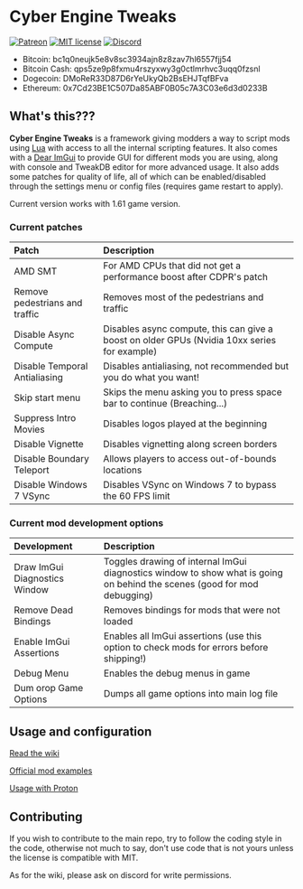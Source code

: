 # Cyber Engine Tweaks

[![Patreon](https://img.shields.io/badge/Patreon-donate-purple.svg)](https://www.patreon.com/tiltedphoques) [![MIT license](https://img.shields.io/badge/License-MIT-blue.svg)](https://lbesson.mit-license.org/) [![Discord](https://img.shields.io/discord/717692382849663036.svg?label=&logo=discord&logoColor=ffffff&color=7389D8&labelColor=6A7EC2)](https://discord.gg/Epkq79k341d96)

* Bitcoin: bc1q0neujk5e8v8sc3934ajn8z8zav7hl6557fjj54
* Bitcoin Cash: qps5ze9p8fxmu4rszyxwy3g0ctlmrhvc3uqq0fzsnl
* Dogecoin: DMoReR33D87D6rYeUkyQb2BsEHJTqfBFva
* Ethereum: 0x7Cd23BE1C507Da85ABF0B05c7A3C03e6d3d0233B

## What's this???

**Cyber Engine Tweaks** is a framework giving modders a way to script mods using [Lua](https://www.lua.org/) with access to all the internal scripting features. It also comes with a [Dear ImGui](https://github.com/ocornut/imgui/tree/v1.82) to provide GUI for different mods you are using, along with console and TweakDB editor for more advanced usage. It also adds some patches for quality of life, all of which can be enabled/disabled through the settings menu or config files (requires game restart to apply).

Current version works with 1.61 game version.

### Current patches

| Patch      | Description     |
| :------------- | :------------------------------ |
| AMD SMT | For AMD CPUs that did not get a performance boost after CDPR's patch |
| Remove pedestrians and traffic | Removes most of the pedestrians and traffic |
| Disable Async Compute | Disables async compute, this can give a boost on older GPUs (Nvidia 10xx series for example)|
| Disable Temporal Antialiasing | Disables antialiasing, not recommended but you do what you want! |
| Skip start menu | Skips the menu asking you to press space bar to continue (Breaching...) |
| Suppress Intro Movies | Disables logos played at the beginning |
| Disable Vignette | Disables vignetting along screen borders |
| Disable Boundary Teleport | Allows players to access out-of-bounds locations |
| Disable Windows 7 VSync | Disables VSync on Windows 7 to bypass the 60 FPS limit |

### Current mod development options
| Development      | Description     |
| :------------- | :------------------------------ |
| Draw ImGui Diagnostics Window | Toggles drawing of internal ImGui diagnostics window to show what is going on behind the scenes (good for mod debugging) |
| Remove Dead Bindings | Removes bindings for mods that were not loaded |
| Enable ImGui Assertions | Enables all ImGui assertions (use this option to check mods for errors before shipping!) |
| Debug Menu | Enables the debug menus in game |
| Dum orop Game Options | Dumps all game options into main log file |

## Usage and configuration

[Read the wiki](https://wiki.redmodding.org/cyber-engine-tweaks/)

[Official mod examples](https://github.com/WolvenKit/cet-examples)

[Usage with Proton](https://wiki.redmodding.org/cyber-engine-tweaks/getting-started/installing/untitled)

## Contributing

If you wish to contribute to the main repo, try to follow the coding style in the code, otherwise not much to say, don't use code that is not yours unless the license is compatible with MIT.

As for the wiki, please ask on discord for write permissions.

